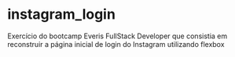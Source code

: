 # instagram_login
 Exercício do bootcamp Everis FullStack Developer que consistia em reconstruir a página inicial de login do Instagram utilizando flexbox
